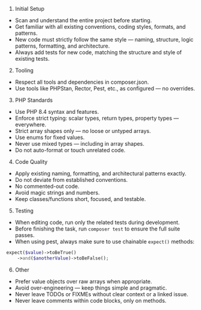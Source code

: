 1. Initial Setup
- Scan and understand the entire project before starting.
- Get familiar with all existing conventions, coding styles, formats, and patterns.
- New code must strictly follow the same style — naming, structure, logic patterns, formatting, and architecture.
- Always add tests for new code, matching the structure and style of existing tests.


2. Tooling
- Respect all tools and dependencies in composer.json.
- Use tools like PHPStan, Rector, Pest, etc., as configured — no overrides.

3. PHP Standards
- Use PHP 8.4 syntax and features.
- Enforce strict typing: scalar types, return types, property types — everywhere.
- Strict array shapes only — no loose or untyped arrays.
- Use enums for fixed values.
- Never use mixed types — including in array shapes.
- Do not auto-format or touch unrelated code.

4. Code Quality
- Apply existing naming, formatting, and architectural patterns exactly.
- Do not deviate from established conventions.
- No commented-out code.
- Avoid magic strings and numbers.
- Keep classes/functions short, focused, and testable.

5. Testing
- When editing code, run only the related tests during development.
- Before finishing the task, run `composer test` to ensure the full suite passes.
- When using pest, always make sure to use chainable `expect()` methods:

```php
expect($value)->toBeTrue()
    ->and($anotherValue)->toBeFalse();
```

6. Other
- Prefer value objects over raw arrays when appropriate.
- Avoid over-engineering — keep things simple and pragmatic.
- Never leave TODOs or FIXMEs without clear context or a linked issue.
- Never leave comments within code blocks, only on methods.
